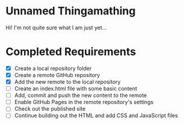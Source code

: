 # Unnamed Thingamathing
Hi! I'm not quite sure what I am just yet...

# Completed Requirements
- [x] Create a local repository folder
- [x] Create a remote GitHub repository
- [x] Add the new remote to the local repository
- [ ] Create an index.html file with some basic content
- [ ] Add, commit and push the new content to the remote
- [ ] Enable GitHub Pages in the remote repository's settings
- [ ] Check out the published site
- [ ] Continue building out the HTML and add CSS and JavaScript files

<!-- possilbe sections
## Installation
Usage
License
project requirements /objectives/ goals
Approach
Core Tech
View it live
-->
